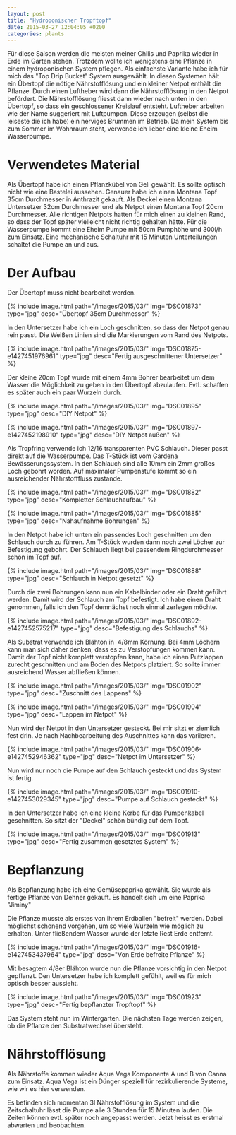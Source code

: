 ```yaml
---
layout: post
title: "Hydroponischer Tropftopf"
date: 2015-03-27 12:04:05 +0200
categories: plants
---
```

Für diese Saison werden die meisten meiner Chilis und Paprika wieder in Erde im Garten stehen. Trotzdem wollte ich wenigstens eine Pflanze in einem hydroponischen System pflegen. Als einfachste Variante habe ich für mich das "Top Drip Bucket" System ausgewählt. In diesen Systemen hält ein Übertopf die nötige Nährstofflösung und ein kleiner Netpot enthält die Pflanze. Durch einen Luftheber wird dann die Nährstofflösung in den Netpot befördert. Die Nährstofflösung fliesst dann wieder nach unten in den Übertopf, so dass ein geschlossener Kreislauf entsteht. Luftheber arbeiten wie der Name suggeriert mit Luftpumpen. Diese erzeugen (selbst die leiseste die ich habe) ein nerviges Brummen im Betrieb. Da mein System bis zum Sommer im Wohnraum steht, verwende ich lieber eine kleine Eheim Wasserpumpe. 

# Verwendetes Material
Als Übertopf habe ich einen Pflanzkübel von Geli gewählt. Es sollte optisch nicht wie eine Bastelei aussehen. Genauer habe ich einen Montana Topf 35cm Durchmesser in Anthrazit gekauft. Als Deckel einen Montana Untersetzer 32cm Durchmesser und als Netpot einen Montana Topf 20cm Durchmesser. Alle richtigen Netpots hatten für mich einen zu kleinen Rand, so dass der Topf später vielleicht nicht richtig gehalten hätte. Für die Wasserpumpe kommt eine Eheim Pumpe mit 50cm Pumphöhe und 300l/h zum Einsatz. Eine mechanische Schaltuhr mit 15 Minuten Unterteilungen schaltet die Pumpe an und aus. 

# Der Aufbau
Der Übertopf muss nicht bearbeitet werden.

{% include image.html path="/images/2015/03/" img="DSC01873" type="jpg" desc="Übertopf 35cm Durchmesser" %}

In den Untersetzer habe ich ein Loch geschnitten, so dass der Netpot genau rein passt. Die Weißen Linien sind die Markierungen vom Rand des Netpots.

{% include image.html path="/images/2015/03/" img="DSC01875-e1427451976961" type="jpg" desc="Fertig ausgeschnittener Untersetzer" %}

Der kleine 20cm Topf wurde mit einem 4mm Bohrer bearbeitet um dem Wasser die Möglichkeit zu geben in den Übertopf abzulaufen. Evtl. schaffen es später auch ein paar Wurzeln durch.

{% include image.html path="/images/2015/03/" img="DSC01895" type="jpg" desc="DIY Netpot" %}

{% include image.html path="/images/2015/03/" img="DSC01897-e1427452198910" type="jpg" desc="DIY Netpot außen" %}

Als Tropfring verwende ich 12/16 transparenten PVC Schlauch. Dieser passt direkt auf die Wasserpumpe. Das T-Stück ist vom Gardena Bewässerungssystem. In den Schlauch sind alle 10mm ein 2mm großes Loch gebohrt worden. Auf maximaler Pumpenstufe kommt so ein ausreichender Nährstofffluss zustande.

{% include image.html path="/images/2015/03/" img="DSC01882" type="jpg" desc="Kompletter Schlauchaufbau" %}

{% include image.html path="/images/2015/03/" img="DSC01885" type="jpg" desc="Nahaufnahme Bohrungen" %}

In den Netpot habe ich unten ein passendes Loch geschnitten um den Schlauch durch zu führen. Am T-Stück wurden dann noch zwei Löcher zur Befestigung gebohrt. Der Schlauch liegt bei passendem Ringdurchmesser schön im Topf auf.

{% include image.html path="/images/2015/03/" img="DSC01888" type="jpg" desc="Schlauch in Netpot gesetzt" %}

Durch die zwei Bohrungen kann nun ein Kabelbinder oder ein Draht geführt werden. Damit wird der Schlauch am Topf befestigt. Ich habe einen Draht genommen, falls ich den Topf demnächst noch einmal zerlegen möchte.

{% include image.html path="/images/2015/03/" img="DSC01892-e1427452575217" type="jpg" desc="Befestigung des Schlauchs" %}

Als Substrat verwende ich Blähton in  4/8mm Körnung. Bei 4mm Löchern kann man sich daher denken, dass es zu Verstopfungen kommen kann. Damit der Topf nicht komplett verstopfen kann, habe ich einen Putzlappen zurecht geschnitten und am Boden des Netpots platziert. So sollte immer ausreichend Wasser abfließen können.

{% include image.html path="/images/2015/03/" img="DSC01902" type="jpg" desc="Zuschnitt des Lappens" %}

{% include image.html path="/images/2015/03/" img="DSC01904" type="jpg" desc="Lappen im Netpot" %}

Nun wird der Netpot in den Untersetzer gesteckt. Bei mir sitzt er ziemlich fest drin. Je nach Nachbearbeitung des Auschnittes kann das variieren.

{% include image.html path="/images/2015/03/" img="DSC01906-e1427452946362" type="jpg" desc="Netpot im Untersetzer" %}

Nun wird nur noch die Pumpe auf den Schlauch gesteckt und das System ist fertig.

{% include image.html path="/images/2015/03/" img="DSC01910-e1427453029345" type="jpg" desc="Pumpe auf Schlauch gesteckt" %}

In den Untersetzer habe ich eine kleine Kerbe für das Pumpenkabel geschnitten. So sitzt der "Deckel" schön bündig auf dem Topf.

{% include image.html path="/images/2015/03/" img="DSC01913" type="jpg" desc="Fertig zusammen gesetztes System" %}

# Bepflanzung
Als Bepflanzung habe ich eine Gemüsepaprika gewählt. Sie wurde als fertige Pflanze von Dehner gekauft. Es handelt sich um eine Paprika "Jiminy"

Die Pflanze musste als erstes von ihrem Erdballen "befreit" werden. Dabei möglichst schonend vorgehen, um so viele Wurzeln wie möglich zu erhalten. Unter fließendem Wasser wurde der letzte Rest Erde entfernt.

{% include image.html path="/images/2015/03/" img="DSC01916-e1427453437964" type="jpg" desc="Von Erde befreite Pflanze" %}

Mit besagtem 4/8er Blähton wurde nun die Pflanze vorsichtig in den Netpot gepflanzt. Den Untersetzer habe ich komplett gefühlt, weil es für mich optisch besser aussieht.

{% include image.html path="/images/2015/03/" img="DSC01923" type="jpg" desc="Fertig bepflanzter Tropftopf" %}

Das System steht nun im Wintergarten. Die nächsten Tage werden zeigen, ob die Pflanze den Substratwechsel übersteht.

# Nährstofflösung
Als Nährstoffe kommen wieder Aqua Vega Komponente A und B von Canna zum Einsatz. Aqua Vega ist ein Dünger speziell für rezirkulierende Systeme, wie wir es hier verwenden.

Es befinden sich momentan 3l Nährstofflösung im System und die Zeitschaltuhr lässt die Pumpe alle 3 Stunden für 15 Minuten laufen. Die Zeiten können evtl. später noch angepasst werden. Jetzt heisst es erstmal abwarten und beobachten.